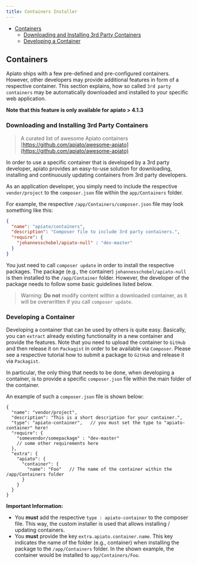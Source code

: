 ```yaml
---
title: Containers Installer
---
```


- [Containers](#containers)
  * [Downloading and Installing 3rd Party Containers](#downloading-and-installing-3rdPartyContainers)
  * [Developing a Container](#developing-a-container)

<a name="containers"></a>
## Containers

Apiato ships with a few pre-defined and pre-configured containers. However, other developers may provide additional
features in form of a respective container. This section explains, how so called `3rd party containers` may be
automatically downloaded and installed to your specific web application.

**Note that this feature is only available for apiato > 4.1.3**

<a name="downloading-and-installing-3rdPartyContainers"></a>
### Downloading and Installing 3rd Party Containers

> A curated list of awesome Apiato containers
> [https://github.com/apiato/awesome-apiato](https://github.com/apiato/awesome-apiato)

In order to use a specific container that is developed by a 3rd party developer, apiato provides an easy-to-use solution
for downloading, installing and continuously updating containers from 3rd party developers.

As an application developer, you simply need to include the respective `vendor/project` to the
`composer.json` file within the `app/Containers` folder.

For example, the respective `/app/Containers/composer.json` file may look something like this:

```json
{
  "name": "apiato/containers",
  "description": "Composer file to include 3rd party containers.",
  "require": {
    "johannesschobel/apiato-null" : "dev-master"
  }
}
```

You just need to call `composer update` in order to install the respective packages. The package (e.g., the container)
`johannesschobel/apiato-null` is then installed to the `/app/Container` folder. However, the developer of the package
needs to follow some basic guidelines listed below.

> Warning: **Do not** modify content within a downloaded container, as it will be overwritten if you call `composer update`.

<a name="developing-a-container"></a>
### Developing a Container

Developing a container that can be used by others is quite easy. Basically, you can `extract` already existing functionality
in a new container and provide the features. Note that you need to upload the container to `GitHub` and then release
it on `Packagist` in order to be available via `Composer`. Please see a respective tutorial how to submit a package
to `GitHub` and release it via `Packagist`.

In particular, the only thing that needs to be done, when developing a container, is to provide a specific `composer.json`
file within the main folder of the container.

An example of such a `composer.json` file is shown below:

```
{
  "name": "vendor/project",
  "description": "This is a short description for your container.",
  "type": "apiato-container",   // you must set the type to "apiato-container" here!
  "require": {
    "somevendor/somepackage" : "dev-master"
    // some other requirements here
  },
  "extra": {
    "apiato": {
      "container": {
        "name": "Foo"   // The name of the container within the /app/Containers folder
      }
    }
  }
}
```

**Important Information:**
* You **must** add the respective `type : apiato-container` to the composer file. This way, the custom installer is used
that allows installing / updating containers.
* You **must** provide the key `extra.apiato.container.name`. This key indicates the name of the folder (e.g., container)
when installing the package to the `/app/Containers` folder. In the shown example, the container would be installed to
`app/Containers/Foo`.

